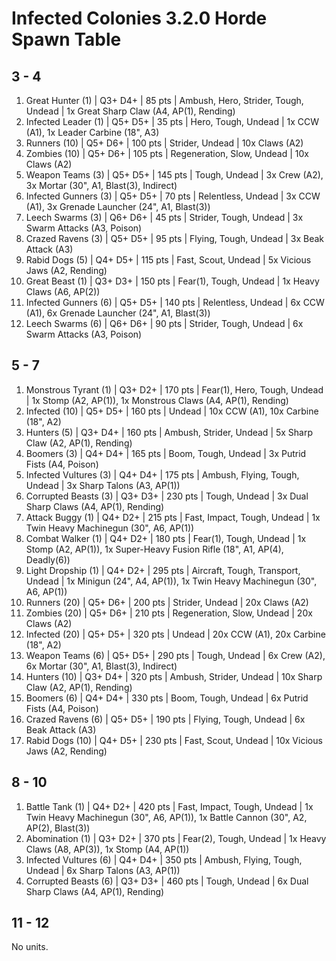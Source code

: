 # Infected Colonies 3.2.0 Horde Spawn Table

## 3 - 4

1. Great Hunter (1) | Q3+ D4+ | 85 pts | Ambush, Hero, Strider, Tough, Undead | 1x Great Sharp Claw (A4, AP(1), Rending)
1. Infected Leader (1) | Q5+ D5+ | 35 pts | Hero, Tough, Undead | 1x CCW (A1), 1x Leader Carbine (18", A3)
1. Runners (10) | Q5+ D6+ | 100 pts | Strider, Undead | 10x Claws (A2)
1. Zombies (10) | Q5+ D6+ | 105 pts | Regeneration, Slow, Undead | 10x Claws (A2)
1. Weapon Teams (3) | Q5+ D5+ | 145 pts | Tough, Undead | 3x Crew (A2), 3x Mortar (30", A1, Blast(3), Indirect)
1. Infected Gunners (3) | Q5+ D5+ | 70 pts | Relentless, Undead | 3x CCW (A1), 3x Grenade Launcher (24", A1, Blast(3))
1. Leech Swarms (3) | Q6+ D6+ | 45 pts | Strider, Tough, Undead | 3x Swarm Attacks (A3, Poison)
1. Crazed Ravens (3) | Q5+ D5+ | 95 pts | Flying, Tough, Undead | 3x Beak Attack (A3)
1. Rabid Dogs (5) | Q4+ D5+ | 115 pts | Fast, Scout, Undead | 5x Vicious Jaws (A2, Rending)
1. Great Beast (1) | Q3+ D3+ | 150 pts | Fear(1), Tough, Undead | 1x Heavy Claws (A6, AP(2))
1. Infected Gunners (6) | Q5+ D5+ | 140 pts | Relentless, Undead | 6x CCW (A1), 6x Grenade Launcher (24", A1, Blast(3))
1. Leech Swarms (6) | Q6+ D6+ | 90 pts | Strider, Tough, Undead | 6x Swarm Attacks (A3, Poison)

## 5 - 7

1. Monstrous Tyrant (1) | Q3+ D2+ | 170 pts | Fear(1), Hero, Tough, Undead | 1x Stomp (A2, AP(1)), 1x Monstrous Claws (A4, AP(1), Rending)
1. Infected (10) | Q5+ D5+ | 160 pts | Undead | 10x CCW (A1), 10x Carbine (18", A2)
1. Hunters (5) | Q3+ D4+ | 160 pts | Ambush, Strider, Undead | 5x Sharp Claw (A2, AP(1), Rending)
1. Boomers (3) | Q4+ D4+ | 165 pts | Boom, Tough, Undead | 3x Putrid Fists (A4, Poison)
1. Infected Vultures (3) | Q4+ D4+ | 175 pts | Ambush, Flying, Tough, Undead | 3x Sharp Talons (A3, AP(1))
1. Corrupted Beasts (3) | Q3+ D3+ | 230 pts | Tough, Undead | 3x Dual Sharp Claws (A4, AP(1), Rending)
1. Attack Buggy (1) | Q4+ D2+ | 215 pts | Fast, Impact, Tough, Undead | 1x Twin Heavy Machinegun (30", A6, AP(1))
1. Combat Walker (1) | Q4+ D2+ | 180 pts | Fear(1), Tough, Undead | 1x Stomp (A2, AP(1)), 1x Super-Heavy Fusion Rifle (18", A1, AP(4), Deadly(6))
1. Light Dropship (1) | Q4+ D2+ | 295 pts | Aircraft, Tough, Transport, Undead | 1x Minigun (24", A4, AP(1)), 1x Twin Heavy Machinegun (30", A6, AP(1))
1. Runners (20) | Q5+ D6+ | 200 pts | Strider, Undead | 20x Claws (A2)
1. Zombies (20) | Q5+ D6+ | 210 pts | Regeneration, Slow, Undead | 20x Claws (A2)
1. Infected (20) | Q5+ D5+ | 320 pts | Undead | 20x CCW (A1), 20x Carbine (18", A2)
1. Weapon Teams (6) | Q5+ D5+ | 290 pts | Tough, Undead | 6x Crew (A2), 6x Mortar (30", A1, Blast(3), Indirect)
1. Hunters (10) | Q3+ D4+ | 320 pts | Ambush, Strider, Undead | 10x Sharp Claw (A2, AP(1), Rending)
1. Boomers (6) | Q4+ D4+ | 330 pts | Boom, Tough, Undead | 6x Putrid Fists (A4, Poison)
1. Crazed Ravens (6) | Q5+ D5+ | 190 pts | Flying, Tough, Undead | 6x Beak Attack (A3)
1. Rabid Dogs (10) | Q4+ D5+ | 230 pts | Fast, Scout, Undead | 10x Vicious Jaws (A2, Rending)

## 8 - 10

1. Battle Tank (1) | Q4+ D2+ | 420 pts | Fast, Impact, Tough, Undead | 1x Twin Heavy Machinegun (30", A6, AP(1)), 1x Battle Cannon (30", A2, AP(2), Blast(3))
1. Abomination (1) | Q3+ D2+ | 370 pts | Fear(2), Tough, Undead | 1x Heavy Claws (A8, AP(3)), 1x Stomp (A4, AP(1))
1. Infected Vultures (6) | Q4+ D4+ | 350 pts | Ambush, Flying, Tough, Undead | 6x Sharp Talons (A3, AP(1))
1. Corrupted Beasts (6) | Q3+ D3+ | 460 pts | Tough, Undead | 6x Dual Sharp Claws (A4, AP(1), Rending)

## 11 - 12

No units.